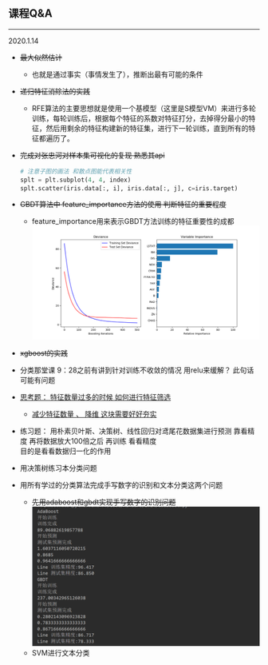 ##  课程Q&A
---
2020.1.14
* ~~最大似然估计~~
  - 也就是通过事实（事情发生了），推断出最有可能的条件
* ~~递归特征消除法的实践~~
  - RFE算法的主要思想就是使用一个基模型（这里是S模型VM）来进行多轮训练，每轮训练后，根据每个特征的系数对特征打分，去掉得分最小的特征，然后用剩余的特征构建新的特征集，进行下一轮训练，直到所有的特征都遍历了。
* ~~完成对张忠河对样本集可视化的复现  熟悉其api~~
    ```python
  # 注意子图的画法 和散点图能代表相关性
    splt = plt.subplot(4, 4, index)
    splt.scatter(iris.data[:, i], iris.data[:, j], c=iris.target)
    ```
    
* ~~GBDT算法中 feature_importance方法的使用 判断特征的重要程度~~
  - feature_importance用来表示GBDT方法训练的特征重要性的成都
  ![](png/gbdt_regression.png)
* ~~xgboost的实践~~
* 分类那堂课 9：28之前有讲到针对训练不收敛的情况 用relu来缓解？ 此句话可能有问题
* <u>思考题： 特征数量过多的时候 如何进行特征筛选
    - 减少特征数量 、 降维
  这块需要好好夯实  </u>

* 练习题： 用朴素贝叶斯、决策树、线性回归对鸢尾花数据集进行预测 靠看精度
再将数据放大100倍之后 再训练 看看精度  
目的是看看数据归一化的作用
* 用决策树练习本分类问题
* 用所有学过的分类算法完成手写数字的识别和文本分类这两个问题
    - ~~先用adaboost和gbdt实现手写数字的识别问题~~
    ![](png/adaboost_gbdt.png)  
    - SVM进行文本分类   